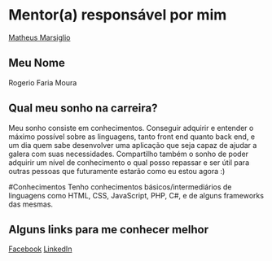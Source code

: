 # Mentor(a) responsável por mim
[Matheus Marsiglio](/profiles/mentors/profiles/matheus_marsiglio.md)

## Meu Nome
Rogerio Faria Moura

## Qual meu sonho na carreira?
Meu sonho consiste em conhecimentos. Conseguir adquirir e entender o máximo possível sobre as linguagens, tanto front end quanto back end, e um dia quem sabe desenvolver uma aplicação que seja capaz de ajudar a galera com suas necessidades.
Compartilho também o sonho de poder adquirir um nível de conhecimento o qual posso repassar e ser útil para outras pessoas que futuramente estarão como eu estou agora :)

#Conhecimentos
Tenho conhecimentos básicos/intermediários de linguagens como HTML, CSS, JavaScript, PHP, C#, e de alguns frameworks das mesmas.

## Alguns links para me conhecer melhor
[Facebook](https://www.facebook.com/rogerio.moura3)
[LinkedIn](https://www.linkedin.com/in/rogerio-moura-6a65548b)

